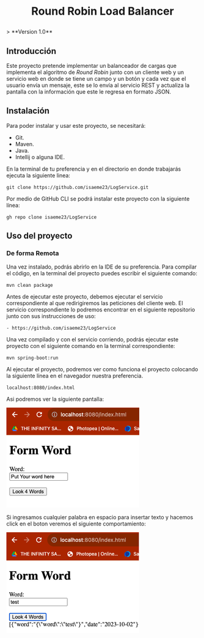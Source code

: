 <h1 align="center">
<p align="center">Round Robin Load Balancer</p>
</h1>
> **Version 1.0**

## Introducción
Este proyecto pretende implementar un balanceador de cargas que implementa el algoritmo de
*Round Robin* junto con un cliente web y un servicio web en donde se tiene un campo y un
botón y cada vez que el usuario envía un mensaje, este se lo envía al servicio REST y
actualiza la pantalla con la información que este le regresa en formato JSON.

## Instalación
Para poder instalar y usar este proyecto, se necesitará:
* Git.
* Maven.
* Java.
* Intellij o alguna IDE.

En la terminal de tu preferencia y en el directorio en donde trabajarás ejecuta la siguiente linea:

    git clone https://github.com/isaeme23/LogService.git

Por medio de GitHub CLI se podrá instalar este proyecto con la siguiente línea:

    gh repo clone isaeme23/LogService

## Uso del proyecto
### De forma Remota
Una vez instalado, podrás abrirlo en la IDE de su preferencia. Para compilar el código, en la terminal
del proyecto puedes escribir el siguiente comando:

    mvn clean package

Antes de ejecutar este proyecto, debemos ejecutar el servicio correspondiente al que redirigiremos las
peticiones del cliente web. El servicio correspondiente lo podremos encontrar en el siguiente repositorio
junto con sus instrucciones de uso:

```
- https://github.com/isaeme23/LogService
```

Una vez compilado y con el servicio corriendo, podrás ejecutar este proyecto con el siguiente comando en
la terminal correspondiente:

    mvn spring-boot:run

Al ejecutar el proyecto, podremos ver como funciona el proyecto colocando la siguiente línea en el navegador
nuestra preferencia.

    localhost:8080/index.html

Asi podremos ver la siguiente pantalla:

![](img/img1.png)

Si ingresamos cualquier palabra en espacio para insertar texto y hacemos click en el boton veremos el siguiente
comportamiento:

![img2.png](img/img2.png)

